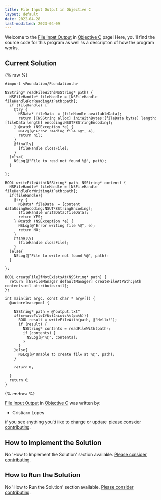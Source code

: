 ```yaml
---
title: File Input Output in Objective C
layout: default
date: 2022-04-28
last-modified: 2023-04-09
---
```


Welcome to the [File Input Output](https://sampleprograms.io/projects/file-input-output) in [Objective C](https://sampleprograms.io/languages/objective-c) page! Here, you'll find the source code for this program as well as a description of how the program works.

## Current Solution

{% raw %}

```objective c
#import <Foundation/Foundation.h>

NSString* readFileWith(NSString* path) {
  NSFileHandle* fileHandle = [NSFileHandle fileHandleForReadingAtPath:path];
  if (fileHandle) {
    @try {
      NSData* fileData  = [fileHandle availableData];
      return [[NSString alloc] initWithBytes:[fileData bytes] length:[fileData length] encoding:NSUTF8StringEncoding];
    } @catch (NSException *e) {
      NSLog(@"Error reading file %@", e);
      return nil;
    }
    @finally{
      [fileHandle closeFile];
    }
  }else{
    NSLog(@"File to read not found %@", path);
  }
  
};

BOOL writeFileWith(NSString* path, NSString* content) {
  NSFileHandle* fileHandle = [NSFileHandle fileHandleForWritingAtPath:path];
  if(fileHandle){
    @try {
      NSData* fileData  = [content dataUsingEncoding:NSUTF8StringEncoding];
      [fileHandle writeData:fileData];
      return YES;
    } @catch (NSException *e) {
      NSLog(@"Error writing file %@", e);
      return NO;
    }
    @finally{
      [fileHandle closeFile];
    }
  }else{
    NSLog(@"File to write not found %@", path);
  }
  
};

BOOL createFileIfNotExistsAt(NSString* path) {
  return [[NSFileManager defaultManager] createFileAtPath:path contents:nil attributes:nil];
};

int main(int argc, const char * argv[]) {
  @autoreleasepool {
    
    NSString* path = @"output.txt";
    if(createFileIfNotExistsAt(path)){
      BOOL result = writeFileWith(path, @"Hello!");
      if (result) {
        NSString* contents = readFileWith(path);
        if (contents) {
          NSLog(@"%@", contents);
        }
      }
    }else{
      NSLog(@"Unable to create file at %@", path);
    }
    
    return 0;
    
  }
  return 0;
}
```

{% endraw %}

[File Input Output](https://sampleprograms.io/projects/file-input-output) in [Objective C](https://sampleprograms.io/languages/objective-c) was written by:

- Cristiano Lopes

If you see anything you'd like to change or update, [please consider contributing](https://github.com/TheRenegadeCoder/sample-programs).

## How to Implement the Solution

No 'How to Implement the Solution' section available. [Please consider contributing](https://github.com/TheRenegadeCoder/sample-programs-website).

## How to Run the Solution

No 'How to Run the Solution' section available. [Please consider contributing](https://github.com/TheRenegadeCoder/sample-programs-website).